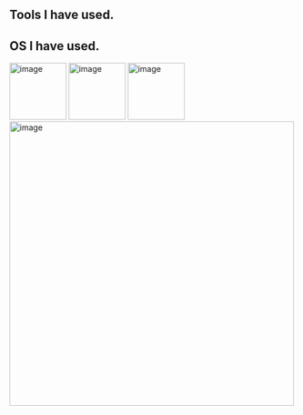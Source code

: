 ## Tools I have used.


## OS I have used.
<img width="100" height="100" alt="image" src="https://github.com/user-attachments/assets/3175aff5-e6d1-4007-b221-d55c4c8cb871" />
<img width="100" height="100" alt="image" src="https://github.com/user-attachments/assets/062815d7-8522-4db6-b44e-3d0c40900e74" />
<img width="100" height="100" alt="image" src="https://github.com/user-attachments/assets/6a350147-e68b-4c88-8e95-6fd4f500c6aa" />
<img width="500" height="500" alt="image" src="https://github.com/user-attachments/assets/d5efefe0-a1b9-46e5-9dab-d36ffa2cd4f4" />


<!--
**SupawitKaennak/SupawitKaennak** is a ✨ _special_ ✨ repository because its `README.md` (this file) appears on your GitHub profile.

Here are some ideas to get you started:

- 🔭 I’m currently working on ...
- 🌱 I’m currently learning ...
- 👯 I’m looking to collaborate on ...
- 🤔 I’m looking for help with ...
- 💬 Ask me about ...
- 📫 How to reach me: ...
- 😄 Pronouns: ...
- ⚡ Fun fact: ...
-->
